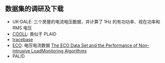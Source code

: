 ## 数据集的调研及下载

- UK-DALE: 三个房屋的电流电压数据，并计算了 1Hz 的有功功率、视在功率和 RMS 电压
- [COOLL](https://coolldataset.github.io/): 类似于 PLAID
- [tracebase](https://github.com/areinhardt/tracebase)
- [ECO](http://www.vs.inf.ethz.ch/res/show.html?what=eco-data): 电压电流数据 [The ECO Data Set and the Performance of Non-Intrusive LoadMonitoring Algorithms](https://www.vs.inf.ethz.ch/publ/papers/beckel-2014-nilm.pdf)
- PALID

